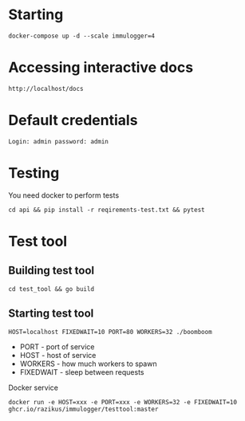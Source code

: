 # Starting

``` docker-compose up -d --scale immulogger=4 ```


# Accessing interactive docs

``` http://localhost/docs ```

# Default credentials

``` Login: admin password: admin ```


# Testing
You need docker to perform tests

``` cd api && pip install -r reqirements-test.txt && pytest ```

# Test tool
## Building test tool

``` cd test_tool && go build ```

## Starting test tool

```HOST=localhost FIXEDWAIT=10 PORT=80 WORKERS=32 ./boomboom```

- PORT - port of service
- HOST - host of service
- WORKERS - how much workers to spawn
- FIXEDWAIT - sleep between requests

Docker service 

``` docker run -e HOST=xxx -e PORT=xxx -e WORKERS=32 -e FIXEDWAIT=10 ghcr.io/razikus/immulogger/testtool:master ```

